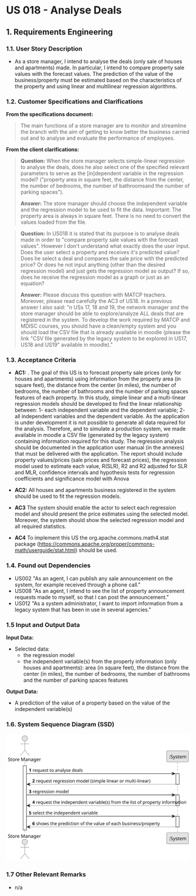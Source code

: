 # US 018 -  Analyse Deals

## 1. Requirements Engineering


### 1.1. User Story Description

* As a store manager, I intend to analyse the deals (only sale of houses and
  apartments) made. In particular, I intend to compare property sale values with the
  forecast values. The prediction of the value of the business/property must be
  estimated based on the characteristics of the property and using linear and
  multilinear regression algorithms.



### 1.2. Customer Specifications and Clarifications 


**From the specifications document:**

> The main functions of a store manager are to monitor and streamline the branch with the
aim of getting to know better the business carried out and to analyse and evaluate the performance
of employees.

**From the client clarifications:**

> **Question:** When the store manager selects simple-linear regression to analyse the deals, does he also select one of the specified relevant parameters to serve as the [in]dependent variable in the regression model? ("property area in square feet, the distance from the center, the number of bedrooms, the number of bathroomsand the number of parking spaces").
>
> **Answer:** The store manager should choose the independent variable and the regression model to be used to fit the data. Important: The property area is always in square feet. There is no need to convert the values loaded from the file.

> **Question:**  In US018 it is stated that its purpose is to analyse deals made in order to "compare property sale values with the forecast values". However I don't understand what exactly does the user input. Does the user select a property and receives it's predicted value? Does he select a deal and compares the sale price with the predicted price? Or does he not input anything (other than the desired regression model) and just gets the regression model as output? If so, does he receive the regression model as a graph or just as an equation?
>
> **Answer:** Please discuss this question with MATCP teachers. Moreover, please read carefully the AC3 of US18.
In a previous answer I also said:
"n USs 17, 18 and 19, the network manager and the store manager should be able to explore/analyze ALL deals that are registered in the system.
To develop the work required by MATCP and MDISC courses, you should have a clean/empty system and you should load the CSV file that is already available in moodle (please the link "CSV file generated by the legacy system to be explored in US17, US18 and US19" available in moodle)."







### 1.3. Acceptance Criteria

* **AC1:** . The goal of this US is to forecast property sale prices (only for houses and
  apartments) using information from the property area (in square feet), the
  distance from the center (in miles), the number of bedrooms, the number of
  bathrooms and the number of parking spaces features of each property. In this
  study, simple linear and a multi-linear regression models should be developed to
  find the linear relationship between: 1- each independent variable and the
  dependent variable; 2- all independent variables and the dependent variable. As
  the application is under development it is not possible to generate all data
  required for the analysis. Therefore, and to simulate a production system, we
  made available in moodle a CSV file (generated by the legacy system) containing
  information required for this study. The regression analysis should be
  documented in the application user manual (in the annexes) that must be
  delivered with the application. The report should include property values/prices
  (sale prices and forecast prices), the regression model used to estimate each
  value, R(SLR), R2 and R2 adjusted for SLR and MLR, confidence intervals and
  hypothesis tests for regression coefficients and significance model with Anova

* **AC2:** All houses and apartments business registered in the system should be used
  to fit the regression models.

* **AC3** The system should enable the actor to select each regression model and
  should present the price estimates using the selected model. Moreover, the
  system should show the selected regression model and all required statistics.

* **AC4** To implement this US the org.apache.commons.math4.stat package
  (https://commons.apache.org/proper/commons-math/userguide/stat.html)
  should be used.


### 1.4. Found out Dependencies

* US002 "As an agent, I can publish any sale announcement on the system, for example received through a phone call."
* US008 "As an agent, I intend to see the list of property announcement requests made to myself, so that I can post the announcement."
* US012 "As a system administrator, I want to import information from a legacy system that has been in use in several agencies."

### 1.5 Input and Output Data


**Input Data:**

* Selected data:
  * the regression model
  * the independent variable(s) from the property information (only houses and apartments): area (in square feet), the
    distance from the center (in miles), the number of bedrooms, the number of
    bathrooms and the number of parking spaces features


	

**Output Data:**

* A prediction of the value of a property based on the value of the independent variable(s)

### 1.6. System Sequence Diagram (SSD)

![System Sequence Diagram](svg/us018-system-sequence-diagram.svg)

### 1.7 Other Relevant Remarks

* n/a